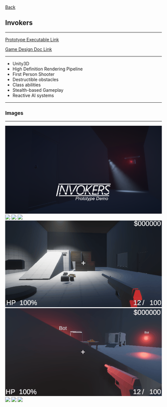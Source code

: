 [Back](/)
## Invokers

---
[Prototype Executable Link](https://raiulyn.itch.io/invokers-demo)

[Game Design Doc Link](https://docs.google.com/document/d/13KQyduSWmoAuqiHuFU_YegeXJFburoLa2nXcoRL6rog/edit?usp=sharing)

---
* Unity3D
* High Definition Rendering Pipeline
* First Person Shooter
* Destructible obstacles
* Class abilities
* Stealth-based Gameplay
* Reactive AI systems

---
### Images
---
<img src="images/Invokers_StoreHeader.png?raw=true"/>
<img src="images/FPSv1.gif?raw=true"/>
<img src="images/FPSv2.gif?raw=true"/>
<img src="images/FPSv3.gif?raw=true"/>
<img src="images/FPSv4.gif?raw=true"/>
<img src="images/FPSv5.gif?raw=true"/>
<img src="images/FPSv6.gif?raw=true"/>
<img src="images/FPSv7.gif?raw=true"/>
<img src="images/FPSv8.gif?raw=true"/>

